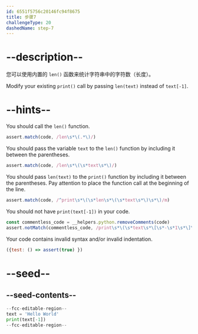 ```yaml
---
id: 6551f5756c20146fc94f8675
title: 步骤7
challengeType: 20
dashedName: step-7
---
```


# --description--

您可以使用内置的 `len()` 函数来统计字符串中的字符数（长度）。

Modify your existing `print()` call by passing `len(text)` instead of `text[-1]`.

# --hints--


You should call the `len()` function.

```js
assert.match(code, /len\s*\(.*\)/)
```

You should pass the variable `text` to the `len()` function by including it between the parentheses.

```js
assert.match(code, /len\s*\(\s*text\s*\)/)
```

You should pass `len(text)` to the `print()` function by including it between the parentheses. Pay attention to place the function call at the beginning of the line.

```js
assert.match(code, /^print\s*\(\s*len\s*\(\s*text\s*\)\s*\)/m)
```

You should not have `print(text[-1])` in your code.

```js
const commentless_code = __helpers.python.removeComments(code)
assert.notMatch(commentless_code, /print\s*\(\s*text\s*\[\s*-\s*1\s*\]\s*\)/)
```

Your code contains invalid syntax and/or invalid indentation.

```js
({test: () => assert(true) })
```

# --seed--

## --seed-contents--

```py
--fcc-editable-region--
text = 'Hello World'
print(text[-1])
--fcc-editable-region--
```
